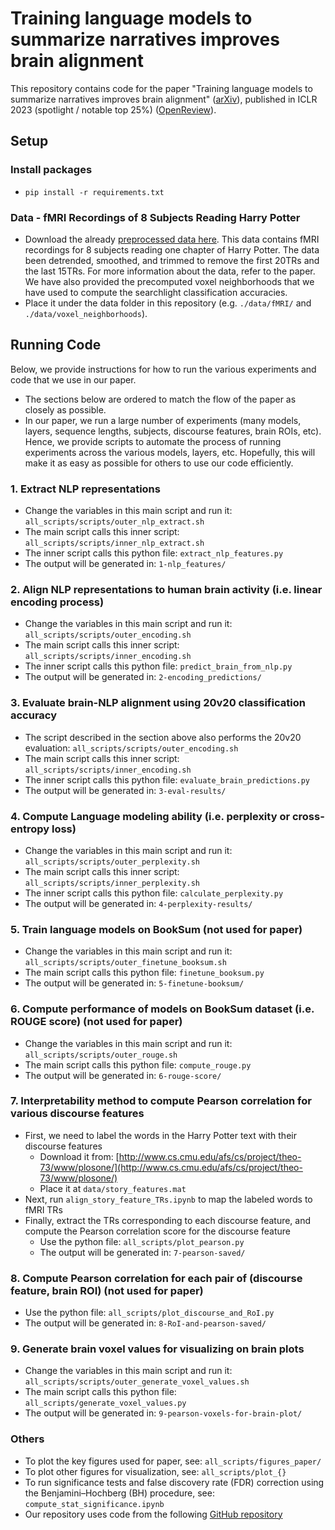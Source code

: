 # Training language models to summarize narratives improves brain alignment

This repository contains code for the paper "Training language models to summarize narratives improves brain alignment"
([arXiv](https://arxiv.org/abs/2212.10898)), published in ICLR 2023 (spotlight / notable top 25%) ([OpenReview](https://openreview.net/forum?id=KzkLAE49H9b)).

## Setup
### Install packages
- `pip install -r requirements.txt`

### Data - fMRI Recordings of 8 Subjects Reading Harry Potter
- Download the already [preprocessed data here](https://drive.google.com/drive/folders/1Q6zVCAJtKuLOh-zWpkS3lH8LBvHcEOE8?usp=sharing). This data contains fMRI recordings for 8 subjects reading one chapter of Harry Potter. The data been detrended, smoothed, and trimmed to remove the first 20TRs and the last 15TRs. For more information about the data, refer to the paper. We have also provided the precomputed voxel neighborhoods that we have used to compute the searchlight classification accuracies. 
- Place it under the data folder in this repository (e.g. `./data/fMRI/` and `./data/voxel_neighborhoods`).

## Running Code
Below, we provide instructions for how to run the various experiments and code that we use in our paper. 
- The sections below are ordered to match the flow of the paper as closely as possible.
- In our paper, we run a large number of experiments (many models, layers, sequence lengths, subjects, discourse features, brain ROIs, etc). Hence, we provide scripts to automate the process of running experiments across the various models, layers, etc. Hopefully, this will make it as easy as possible for others to use our code efficiently.

### 1. Extract NLP representations
- Change the variables in this main script and run it: `all_scripts/scripts/outer_nlp_extract.sh`
- The main script calls this inner script: `all_scripts/scripts/inner_nlp_extract.sh`
- The inner script calls this python file: `extract_nlp_features.py`
- The output will be generated in: `1-nlp_features/`

### 2. Align NLP representations to human brain activity (i.e. linear encoding process)
- Change the variables in this main script and run it: `all_scripts/scripts/outer_encoding.sh`
- The main script calls this inner script: `all_scripts/scripts/inner_encoding.sh`
- The inner script calls this python file: `predict_brain_from_nlp.py`
- The output will be generated in: `2-encoding_predictions/`

### 3. Evaluate brain-NLP alignment using 20v20 classification accuracy
- The script described in the section above also performs the 20v20 evaluation: `all_scripts/scripts/outer_encoding.sh`
- The main script calls this inner script: `all_scripts/scripts/inner_encoding.sh`
- The inner script calls this python file: `evaluate_brain_predictions.py`
- The output will be generated in: `3-eval-results/`

### 4. Compute Language modeling ability (i.e. perplexity or cross-entropy loss)
- Change the variables in this main script and run it: `all_scripts/scripts/outer_perplexity.sh`
- The main script calls this inner script: `all_scripts/scripts/inner_perplexity.sh`
- The inner script calls this python file: `calculate_perplexity.py`
- The output will be generated in: `4-perplexity-results/`

### 5. Train language models on BookSum (not used for paper)
- Change the variables in this main script and run it: `all_scripts/scripts/outer_finetune_booksum.sh`
- The main script calls this python file: `finetune_booksum.py`
- The output will be generated in: `5-finetune-booksum/`

### 6. Compute performance of models on BookSum dataset (i.e. ROUGE score) (not used for paper)
- Change the variables in this main script and run it: `all_scripts/scripts/outer_rouge.sh`
- The main script calls this python file: `compute_rouge.py`
- The output will be generated in: `6-rouge-score/`

### 7. Interpretability method to compute Pearson correlation for various discourse features
- First, we need to label the words in the Harry Potter text with their discourse features
    - Download it from: [http://www.cs.cmu.edu/afs/cs/project/theo-73/www/plosone/](http://www.cs.cmu.edu/afs/cs/project/theo-73/www/plosone/)
    - Place it at `data/story_features.mat`
- Next, run `align_story_feature_TRs.ipynb` to map the labeled words to fMRI TRs
- Finally, extract the TRs corresponding to each discourse feature, and compute the Pearson correlation score for the discourse feature
    - Use the python file: `all_scripts/plot_pearson.py`
    - The output will be generated in: `7-pearson-saved/`

### 8. Compute Pearson correlation for each pair of (discourse feature, brain ROI) (not used for paper)
- Use the python file: `all_scripts/plot_discourse_and_RoI.py`
- The output will be generated in: `8-RoI-and-pearson-saved/`

### 9. Generate brain voxel values for visualizing on brain plots
- Change the variables in this main script and run it: `all_scripts/scripts/outer_generate_voxel_values.sh`
- The main script calls this python file: `all_scripts/generate_voxel_values.py`
- The output will be generated in: `9-pearson-voxels-for-brain-plot/`

### Others
- To plot the key figures used for paper, see: `all_scripts/figures_paper/`
- To plot other figures for visualization, see: `all_scripts/plot_{}`
- To run significance tests and false discovery rate (FDR) correction using the Benjamini–Hochberg (BH) procedure, see: `compute_stat_significance.ipynb`
- Our repository uses code from the following [GitHub repository](https://github.com/mtoneva/brain_language_nlp)
